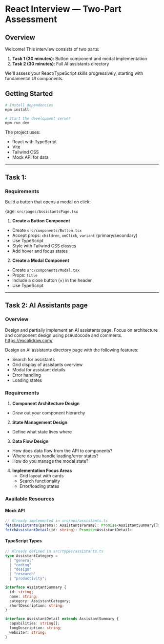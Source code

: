 # React Interview — Two-Part Assessment

## Overview

Welcome! This interview consists of two parts:

1. **Task 1 (30 minutes)**: Button component and modal implementation
2. **Task 2 (30 minutes)**: Full AI assistants directory

We'll assess your React/TypeScript skills progressively, starting with fundamental UI components.

## Getting Started

```bash
# Install dependencies
npm install

# Start the development server
npm run dev
```

The project uses:

- React with TypeScript
- Vite
- Tailwind CSS
- Mock API for data

---

## Task 1:

### Requirements

Build a button that opens a modal on click:

{age: `src/pages/AssistantsPage.tsx`

1. **Create a Button Component**

- Create `src/components/Button.tsx`
- Accept props: `children`, `onClick`, `variant` (primary/secondary)
- Use TypeScript
- Style with Tailwind CSS classes
- Add hover and focus states

2. **Create a Modal Component**

- Create `src/components/Modal.tsx`
- Props: `title`
- Include a close button (×) in the header
- Use TypeScript

---

## Task 2: AI Assistants page

### Overview

Design and partially implement an AI assistants page. Focus on architecture and component design using pseudocode and comments. https://excalidraw.com/

Design an AI assistants directory page with the following features:

- Search for assistants
- Grid display of assistants overview
- Modal for assistant details
- Error handling
- Loading states

### Requirements

1. **Component Architecture Design**

- Draw out your component hierarchy

2. **State Management Design**

- Define what state lives where

3. **Data Flow Design**

- How does data flow from the API to components?
- Where do you handle loading/error states?
- How do you manage the modal state?

4. **Implementation Focus Areas**
   - Grid layout with cards
   - Search functionality
   - Error/loading states

### Available Resources

#### Mock API

```typescript
// Already implemented in src/api/assistants.ts
fetchAssistants(params?: AssistantsParams): Promise<AssistantSummary[]>
fetchAssistantDetail(id: string): Promise<AssistantDetail>
```

#### TypeScript Types

```typescript
// Already defined in src/types/assistants.ts
type AssistantCategory =
  | "general"
  | "coding"
  | "design"
  | "research"
  | "productivity";

interface AssistantSummary {
  id: string;
  name: string;
  category: AssistantCategory;
  shortDescription: string;
}

interface AssistantDetail extends AssistantSummary {
  capabilities: string[];
  longDescription: string;
  website?: string;
}
```
